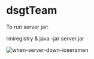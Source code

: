# dsgtTeam

To run server jar:

rmiregistry &
java -jar server.jar

![when-server-down-iceeramen](https://github.com/sammm8989/dsgtTeam/assets/100788554/3bce5a48-b448-445b-8fbe-fd9a0562edf3)
